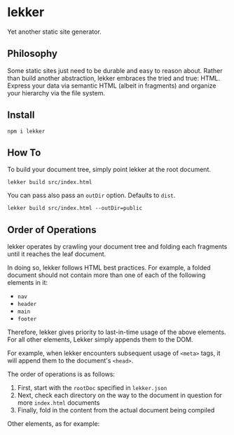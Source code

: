 # lekker

Yet another static site generator.

## Philosophy

Some static sites just need to be durable and easy to reason about. Rather than build another abstraction, lekker embraces the tried and true: HTML. Express your data via semantic HTML (albeit in fragments) and organize your hierarchy via the file system.

## Install

```
npm i lekker
```

## How To

To build your document tree, simply point lekker at the root document.

```
lekker build src/index.html
```

You can pass also pass an `outDir` option. Defaults to `dist`.

```
lekker build src/index.html --outDir=public
```

## Order of Operations

lekker operates by crawling your document tree and folding each fragments until it reaches the leaf document.

In doing so, lekker follows HTML best practices. For example, a folded document should not contain more than one of each of the following elements in it:

- `nav`
- `header`
- `main`
- `footer`

Therefore, lekker gives priority to last-in-time usage of the above elements. For all other elements, Lekker simply appends them to the DOM.

For example, when lekker encounters subsequent usage of `<meta>` tags, it will append them to the document's `<head>`.

The order of operations is as follows:

1. First, start with the `rootDoc` specified in `lekker.json`
2. Next, check each directory on the way to the document in question for more `index.html` documents
3. Finally, fold in the content from the actual document being compiled

Other elements, as for example:
